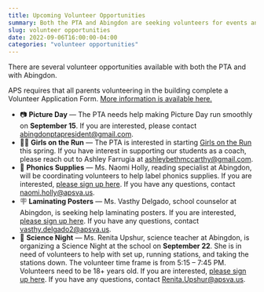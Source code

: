 ```yaml
--- 
title: Upcoming Volunteer Opportunities
summary: Both the PTA and Abingdon are seeking volunteers for events and programs.
slug: volunteer opportunities
date: 2022-09-06T16:00:00-04:00
categories: "volunteer opportunities"
---
```


There are several volunteer opportunities available with both the PTA and with Abingdon.

APS requires that all parents volunteering in the building complete a Volunteer Application Form. [More information is available here.](https://abingdon.apsva.us/families/volunteer)

- 📷 **Picture Day** — The PTA needs help making Picture Day run smoothly on **September 15**. If you are interested, please contact abingdonptapresident@gmail.com.
- 🏃‍♀️ **Girls on the Run** — The PTA is interested in starting [Girls on the Run](https://www.girlsontherun.org/) this spring. If you have interest in supporting our students as a coach, please reach out to Ashley Farrugia at [ashleybethmccarthy@gmail.com](mailto:ashleybethmccarthy@gmail.com).
- 📖 **Phonics Supplies** — Ms. Naomi Holly, reading specialist at Abingdon, will be coordinating volunteers to help label phonics supplies. If you are interested, [please sign up here](https://www.signupgenius.com/go/30e0a44aca72aa5fe3-literacy). If you have any questions, contact [naomi.holly@apsva.us](mailto:naomi.holly@apsva.us).
- 🪧 **Laminating Posters** — Ms. Vasthy Delgado, school counselor at Abingdon, is seeking help laminating posters. If you are interested, [please sign up here](https://www.signupgenius.com/go/30E0A44ACA72AA5FE3-laminating). If you have any questions, contact [vasthy.delgado2@apsva.us](mailto:vasthy.delgado2@apsva.us).
- 🔬 **Science Night** — Ms. Renita Upshur, science teacher at Abingdon, is organizing a Science Night at the school on **September 22**. She is in need of volunteers to help with set up, running stations, and taking the stations down. The volunteer time frame is from 5:15 – 7:45 PM. Volunteers need to be 18+ years old. If you are interested, [please sign up here](https://www.signupgenius.com/go/20F0D48AAA62BA5F58-science). If you have any questions, contact [Renita.Upshur@apsva.us](mailto:Renita.Upshur@apsva.us).